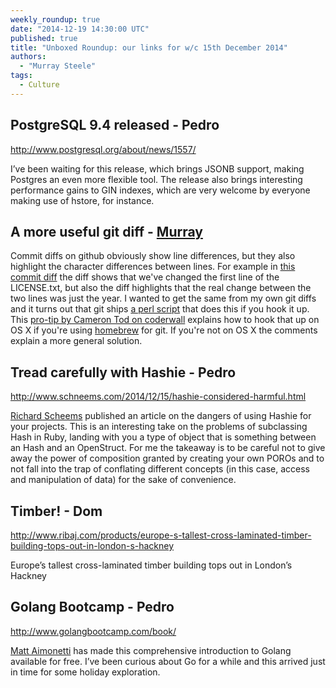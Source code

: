 ```yaml
---
weekly_roundup: true
date: "2014-12-19 14:30:00 UTC"
published: true
title: "Unboxed Roundup: our links for w/c 15th December 2014"
authors:
  - "Murray Steele"
tags:
  - Culture
---
```


## PostgreSQL 9.4 released - Pedro

http://www.postgresql.org/about/news/1557/

I’ve been waiting for this release, which brings JSONB support, making Postgres an even more flexible tool. The release also brings interesting performance gains to GIN indexes, which are very welcome by everyone making use of hstore, for instance.

## A more useful git diff - [Murray](/team#murray-steele)

Commit diffs on github obviously show line differences, but they also highlight the character differences between lines.  For example in [this commit diff](https://github.com/unboxed/be_valid_asset/commit/7b46bba362d32f13a300ee245b708ee6b89d1b64) the diff shows that we've changed the first line of the LICENSE.txt, but also the diff highlights that the real change between the two lines was just the year.  I wanted to get the same from my own git diffs and it turns out that git ships [a perl script](https://github.com/git/git/tree/master/contrib/diff-highlight) that does this if you hook it up.  This [pro-tip by Cameron Tod on coderwall](https://coderwall.com/p/nl-bdg/more-readable-git-word-diff-on-osx) explains how to hook that up on OS X if you're using [homebrew](http://brew.sh/) for git.  If you're not on OS X the comments explain a more general solution.

## Tread carefully with Hashie - Pedro

http://www.schneems.com/2014/12/15/hashie-considered-harmful.html

[Richard Scheems](https://twitter.com/schneems) published an article on the dangers of using Hashie for your projects. This is an interesting take on the problems of subclassing Hash in Ruby, landing with you a type of object that is something between an Hash and an OpenStruct. For me the takeaway is to be careful not to give away the power of composition granted by creating your own POROs and to not fall into the trap of conflating different concepts (in this case, access and manipulation of data) for the sake of convenience.

## Timber! - Dom

http://www.ribaj.com/products/europe-s-tallest-cross-laminated-timber-building-tops-out-in-london-s-hackney

Europe’s tallest cross-laminated timber building tops out in London’s Hackney

## Golang Bootcamp - Pedro

http://www.golangbootcamp.com/book/

[Matt Aimonetti](https://twitter.com/mattetti) has made this comprehensive introduction to Golang available for free. I’ve been curious about Go for a while and this arrived just in time for some holiday exploration.

